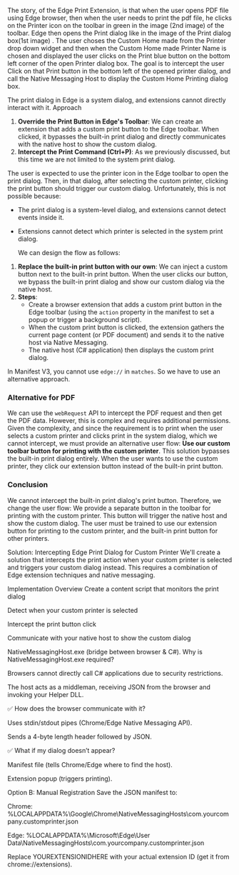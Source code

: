 The story, of the Edge Print Extension, is that when the user opens PDF file using Edge browser, then when the user needs to print the pdf file, he clicks on the Printer icon on the toolbar in green in the image (2nd image) of the toolbar. Edge then opens the Print dialog like in the image of the Print dialog box(1st image) . The user choses the Custom Home made from the Printer drop down widget and then when the Custom Home made Printer Name is chosen and displayed the user clicks on the Print blue button on the bottom left corner of the open Printer dialog box. The goal is to intercept the user Click on that Print button in the bottom left of the opened printer dialog, and call the Native Messaging Host to display the Custom Home Printing dialog box.

The print dialog in Edge is a system dialog, and extensions cannot directly interact with it.
Approach
1. **Override the Print Button in Edge's Toolbar**: We can create an extension that adds a custom print button to the Edge toolbar. When clicked, it bypasses the built-in print dialog and directly communicates with the native host to show the custom dialog.
2. **Intercept the Print Command (Ctrl+P)**: As we previously discussed, but this time we are not limited to the system print dialog.

The user is expected to use the printer icon in the Edge toolbar to open the print dialog. Then, in that dialog, after selecting the custom printer, clicking the print button should trigger our custom dialog.
Unfortunately, this is not possible because:
- The print dialog is a system-level dialog, and extensions cannot detect events inside it.
- Extensions cannot detect which printer is selected in the system print dialog.

  We can design the flow as follows:
1. **Replace the built-in print button with our own**: We can inject a custom button next to the built-in print button. When the user clicks our button, we bypass the built-in print dialog and show our custom dialog via the native host.
2. **Steps**:
   - Create a browser extension that adds a custom print button in the Edge toolbar (using the `action` property in the manifest to set a popup or trigger a background script).
   - When the custom print button is clicked, the extension gathers the current page content (or PDF document) and sends it to the native host via Native Messaging.
   - The native host (C# application) then displays the custom print dialog.

In Manifest V3, you cannot use `edge://` in `matches`. So we have to use an alternative approach.
### Alternative for PDF
We can use the `webRequest` API to intercept the PDF request and then get the PDF data. However, this is complex and requires additional permissions.
Given the complexity, and since the requirement is to print when the user selects a custom printer and clicks print in the system dialog, which we cannot intercept, we must provide an alternative user flow: **Use our custom toolbar button for printing with the custom printer**.
This solution bypasses the built-in print dialog entirely. When the user wants to use the custom printer, they click our extension button instead of the built-in print button.
### Conclusion
We cannot intercept the built-in print dialog's print button. Therefore, we change the user flow: We provide a separate button in the toolbar for printing with the custom printer. This button will trigger the native host and show the custom dialog.
The user must be trained to use our extension button for printing to the custom printer, and the built-in print button for other printers.   

Solution: Intercepting Edge Print Dialog for Custom Printer
We'll create a solution that intercepts the print action when your custom printer is selected and triggers your custom dialog instead. This requires a combination of Edge extension techniques and native messaging.

Implementation Overview
Create a content script that monitors the print dialog

Detect when your custom printer is selected

Intercept the print button click

Communicate with your native host to show the custom dialog


NativeMessagingHost.exe (bridge between browser & C#).
Why is NativeMessagingHost.exe required?

Browsers cannot directly call C# applications due to security restrictions.

The host acts as a middleman, receiving JSON from the browser and invoking your Helper DLL.

✅ How does the browser communicate with it?

Uses stdin/stdout pipes (Chrome/Edge Native Messaging API).

Sends a 4-byte length header followed by JSON.

✅ What if my dialog doesn’t appear?

Manifest file (tells Chrome/Edge where to find the host).

Extension popup (triggers printing).

Option B: Manual Registration
Save the JSON manifest to:

Chrome:
%LOCALAPPDATA%\Google\Chrome\NativeMessagingHosts\com.yourcompany.customprinter.json

Edge:
%LOCALAPPDATA%\Microsoft\Edge\User Data\NativeMessagingHosts\com.yourcompany.customprinter.json

Replace YOUREXTENSIONIDHERE with your actual extension ID (get it from chrome://extensions).

